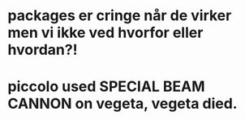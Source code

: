 # packages er cringe når de virker men vi ikke ved hvorfor eller hvordan?!

# piccolo used SPECIAL BEAM CANNON on vegeta, vegeta died.